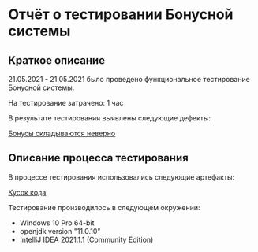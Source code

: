 # Отчёт о тестировании Бонусной системы

## Краткое описание

21.05.2021 - 21.05.2021 было проведено функциональное тестирование Бонусной системы.

На тестирование затрачено: 1 час

В результате тестирования выявлены следующие дефекты:

[Бонусы складываются неверно](https://github.com/freed1994/JavaSecondAndOne/issues/1)

## Описание процесса тестирования

В процессе тестирования использовались следующие артефакты:

[Кусок кода](https://github.com/netology-code/javaqa-homeworks/tree/master/programming)


Тестирование производилось в следующем окружении:
* Windows 10 Pro 64-bit
* openjdk version "11.0.10"
* IntelliJ IDEA 2021.1.1 (Community Edition)